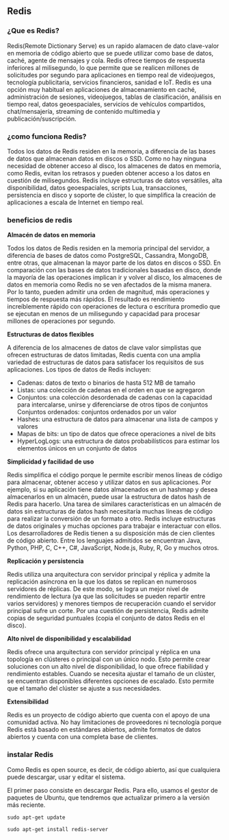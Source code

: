 ## Redis

### ¿Que es Redis?


Redis(Remote Dictionary Serve) es un rapido alamacen de dato clave-valor en memoria de código abierto que se puede utilizar como base de datos, caché, agente de mensajes y cola. Redis ofrece tiempos de respuesta inferiores al milisegundo, lo que permite que se realicen millones de solicitudes por segundo para aplicaciones en tiempo real de videojuegos, tecnología publicitaria, servicios financieros, sanidad e IoT. Redis es una opción muy habitual en aplicaciones de almacenamiento en caché, administración de sesiones, videojuegos, tablas de clasificación, análisis en tiempo real, datos geoespaciales, servicios de vehículos compartidos, chat/mensajería, streaming de contenido multimedia y publicación/suscripción.


### ¿como funciona Redis? 

Todos los datos de Redis residen en la memoria, a diferencia de las bases de datos que almacenan datos en discos o SSD. Como no hay ninguna necesidad de obtener acceso al disco, los almacenes de datos en memoria, como Redis, evitan los retrasos y pueden obtener acceso a los datos en cuestión de milisegundos. Redis incluye estructuras de datos versátiles, alta disponibilidad, datos geoespaciales, scripts Lua, transacciones, persistencia en disco y soporte de clúster, lo que simplifica la creación de aplicaciones a escala de Internet en tiempo real.

### beneficios de redis

**Almacén de datos en memoria**

Todos los datos de Redis residen en la memoria principal del servidor, a diferencia de bases de datos como PostgreSQL, Cassandra, MongoDB, entre otras, que almacenan la mayor parte de los datos en discos o SSD. En comparación con las bases de datos tradicionales basadas en disco, donde la mayoría de las operaciones implican ir y volver al disco, los almacenes de datos en memoria como Redis no se ven afectados de la misma manera. Por lo tanto, pueden admitir una orden de magnitud, más operaciones y tiempos de respuesta más rápidos. El resultado es rendimiento increíblemente rápido con operaciones de lectura o escritura promedio que se ejecutan en menos de un milisegundo y capacidad para procesar millones de operaciones por segundo.


**Estructuras de datos flexibles**
  
A diferencia de los almacenes de datos de clave valor simplistas que ofrecen estructuras de datos limitadas, Redis cuenta con una amplia variedad de estructuras de datos para satisfacer los requisitos de sus aplicaciones. Los tipos de datos de Redis incluyen:

  - Cadenas: datos de texto o binarios de hasta 512 MB de tamaño
  - Listas: una colección de cadenas en el orden en que se agregaron
  - Conjuntos: una colección desordenada de cadenas con la capacidad para intercalarse, unirse y diferenciarse de otros tipos de conjuntos
  Conjuntos ordenados: conjuntos ordenados por un valor
  - Hashes: una estructura de datos para almacenar una lista de campos y valores
  - Mapas de bits: un tipo de datos que ofrece operaciones a nivel de bits
  - HyperLogLogs: una estructura de datos probabilísticos para estimar los elementos únicos en un conjunto de datos
 
 **Simplicidad y facilidad de uso**
  
Redis simplifica el código porque le permite escribir menos líneas de código para almacenar, obtener acceso y utilizar datos en sus aplicaciones. Por ejemplo, si su aplicación tiene datos almacenados en un hashmap y desea almacenarlos en un almacén, puede usar la estructura de datos hash de Redis para hacerlo. Una tarea de similares características en un almacén de datos sin estructuras de datos hash necesitaría muchas líneas de código para realizar la conversión de un formato a otro. Redis incluye estructuras de datos originales y muchas opciones para trabajar e interactuar con ellos. Los desarrolladores de Redis tienen a su disposición más de cien clientes de código abierto. Entre los lenguajes admitidos se encuentran Java, Python, PHP, C, C++, C#, JavaScript, Node.js, Ruby, R, Go y muchos otros.

**Replicación y persistencia**

Redis utiliza una arquitectura con servidor principal y réplica y admite la replicación asíncrona en la que los datos se replican en numerosos servidores de réplicas. De este modo, se logra un mejor nivel de rendimiento de lectura (ya que las solicitudes se pueden repartir entre varios servidores) y menores tiempos de recuperación cuando el servidor principal sufre un corte. Por una cuestión de persistencia, Redis admite copias de seguridad puntuales (copia el conjunto de datos Redis en el disco).

**Alto nivel de disponibilidad y escalabilidad**
  
Redis ofrece una arquitectura con servidor principal y réplica en una topología en clústeres o principal con un único nodo. Esto permite crear soluciones con un alto nivel de disponibilidad, lo que ofrece fiabilidad y rendimiento estables. Cuando se necesita ajustar el tamaño de un clúster, se encuentran disponibles diferentes opciones de escalado. Esto permite que el tamaño del clúster se ajuste a sus necesidades.

**Extensibilidad**

Redis es un proyecto de código abierto que cuenta con el apoyo de una comunidad activa. No hay limitaciones de proveedores ni tecnología porque Redis está basado en estándares abiertos, admite formatos de datos abiertos y cuenta con una completa base de clientes.

### instalar Redis

Como Redis es open source, es decir, de código abierto, así que cualquiera puede descargar, usar y editar el sistema.

El primer paso consiste en descargar Redis. Para ello, usamos el gestor de paquetes de Ubuntu, que tendremos que actualizar primero a la versión más reciente.

```sudo apt-get update```

```sudo apt-get install redis-server```



